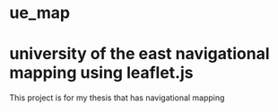 # ue_map
<h1>university of the east navigational mapping using leaflet.js</h1>
<p>This project is for my thesis that has navigational mapping</p>

